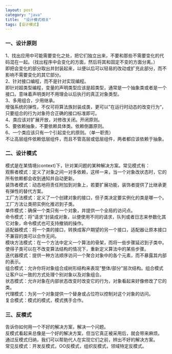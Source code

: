 ```yaml
---
layout: post
category: "java"
title:  "设计模式相关"
tags: [设计模式]
---
```

### 一、设计原则
1、找出应用中可能需要变化之处，把它们独立出来，不要和那些不需要变化的代码混在一起。（找出程序中会变化的方面，然后将其和固定不变的方面分离。）  
即把会变化的部分取出并封装起来，以便以后可以轻易的改动或扩充此部分，而不影响不需要变化的其它部分。  
2、针对接口编程，而不是针对实现编程。  
即针对超类型编程，变量的声明类型应该是超类型，通常是一个抽象类或者是一个接口。意味着声明类时不用理会以后执行的真正对象类型。  
3、多用组合，少用继承。  
增强系统的弹性，不仅可将算法族封装成类，更可以”在运行时动态的改变行为“，只要组合的行为对象符合正确的接口标准即可。  
4、类应该对扩展开放，对修改关闭。开闭原则。  
5、要依赖抽象，不要依赖具体类。依赖倒置原则。  
6、一个类应该只有一个引起变化的原则。（单一职责）  
不让高层组件依赖低层组件，而且不管高层或低层组件，两者都应该依赖于抽象。

### 二、设计模式
模式是在某情境(context)下，针对某问题的某种解决方案。常见模式有：  
观察者模式：定义了对象之间一对多依赖，这样一来，当一个对象改状态时，它的所有依赖都会收到通知并自动更新。  
装饰者模式：动态地将责任附加到对象上，若要扩展功能，装饰者提供了比继承更有弹性的替代方案。  
工厂方法模式：定义了一个创建对象的接口，但子类决定要实例化的类是哪一个。工厂方法让类把实例化推迟到子类。  
单件模式：确保一个类只有一个对象，并提供一个全局的访问点。  
命令模式：将”请求“封装成对象，以便使用不同的请求，队列或者日志来参数化其它对象，命令模式也可支持撤销的操作。  
适配器模式：将一个类的接口，转换成客户期望的另一个接口，适配器让原本接口不兼容的类可以合作无间。  
模块方法模式：在一个方法中定义一个算法的骨架，而将一些步骤延迟到子类中。使得子类可以在不改变算法结构的情况下，重新定义算法中的某些步骤。  
迭代器模式：提供一种方法顺序访问一个聚合对象中的各个元素，而不暴露其内部的表示。  
组合模式：允许你将对象组合成树形结构来表现”整体/部分"层次结构。组合模式让客户以一致的方式处理个别对象以及对象组合。  
状态模式：允许对象在内部状态改变时改变它的行为，对象看起来好像修改了它的类。  
代理模式：为另一个对象提供一个替身或占位符以控制对这个对象的访问。  
复合模式：模式的模式，模式携手合作。

### 三、反模式
告诉你如何用一个不好的解决方案，解决一个问题。  
反模式看起来总像是一个好的解决方案，但当它真正被采用后，就会带来麻烦。  
通过反模式归纳，我们可以帮助代人在实现它们之前，辨出不好的解决方案。  
常见反模式：开发反模式，OO反模式，组织反模式，领域特定反模式。
